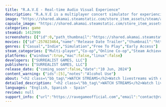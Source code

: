 ```yaml
---
title: "R.A.V.E - Real-time Audio Visual Experience"
description: "R.A.V.E is a multiplayer concert simulator for experiencing livestreamed events. Create the stage, set the lighting, and start the show! Your audience awaits."
image: "https://shared.akamai.steamstatic.com/store_item_assets/steam/apps/1412990/header.jpg?t=1729276443"
capsule_image: "https://shared.akamai.steamstatic.com/store_item_assets/steam/apps/1412990/capsule_231x87.jpg?t=1729276443"
categories: game
steamid: 1412990
screenshots: [{"id":0,"path_thumbnail":"https://shared.akamai.steamstatic.com/store_item_assets/steam/apps/1412990/ss_a8452a36b318d553cebf030b0cf85cd6c368c440.600x338.jpg?t=1729276443","path_full":"https://shared.akamai.steamstatic.com/store_item_assets/steam/apps/1412990/ss_a8452a36b318d553cebf030b0cf85cd6c368c440.1920x1080.jpg?t=1729276443"},{"id":1,"path_thumbnail":"https://shared.akamai.steamstatic.com/store_item_assets/steam/apps/1412990/ss_1e6723bac030a5768a17eb3aedf65711d4ed2942.600x338.jpg?t=1729276443","path_full":"https://shared.akamai.steamstatic.com/store_item_assets/steam/apps/1412990/ss_1e6723bac030a5768a17eb3aedf65711d4ed2942.1920x1080.jpg?t=1729276443"},{"id":2,"path_thumbnail":"https://shared.akamai.steamstatic.com/store_item_assets/steam/apps/1412990/ss_86e93863c9db7721f3552548fb4cf2b2373ade5e.600x338.jpg?t=1729276443","path_full":"https://shared.akamai.steamstatic.com/store_item_assets/steam/apps/1412990/ss_86e93863c9db7721f3552548fb4cf2b2373ade5e.1920x1080.jpg?t=1729276443"},{"id":3,"path_thumbnail":"https://shared.akamai.steamstatic.com/store_item_assets/steam/apps/1412990/ss_85af22f7bb0c94e6f5b94b968b93e9fc8991a13f.600x338.jpg?t=1729276443","path_full":"https://shared.akamai.steamstatic.com/store_item_assets/steam/apps/1412990/ss_85af22f7bb0c94e6f5b94b968b93e9fc8991a13f.1920x1080.jpg?t=1729276443"},{"id":4,"path_thumbnail":"https://shared.akamai.steamstatic.com/store_item_assets/steam/apps/1412990/ss_0cfbdccdea85752973bb8d940020e75f92422b55.600x338.jpg?t=1729276443","path_full":"https://shared.akamai.steamstatic.com/store_item_assets/steam/apps/1412990/ss_0cfbdccdea85752973bb8d940020e75f92422b55.1920x1080.jpg?t=1729276443"},{"id":5,"path_thumbnail":"https://shared.akamai.steamstatic.com/store_item_assets/steam/apps/1412990/ss_54ead1bd7a47a2f4bfdfd64f09d2e8a7ce26dbed.600x338.jpg?t=1729276443","path_full":"https://shared.akamai.steamstatic.com/store_item_assets/steam/apps/1412990/ss_54ead1bd7a47a2f4bfdfd64f09d2e8a7ce26dbed.1920x1080.jpg?t=1729276443"},{"id":6,"path_thumbnail":"https://shared.akamai.steamstatic.com/store_item_assets/steam/apps/1412990/ss_e4ca7006b97dce300fdbe1127af83e7d5ad0e695.600x338.jpg?t=1729276443","path_full":"https://shared.akamai.steamstatic.com/store_item_assets/steam/apps/1412990/ss_e4ca7006b97dce300fdbe1127af83e7d5ad0e695.1920x1080.jpg?t=1729276443"},{"id":7,"path_thumbnail":"https://shared.akamai.steamstatic.com/store_item_assets/steam/apps/1412990/ss_eccbee02fe6693de1d611e2614a389ed362b470f.600x338.jpg?t=1729276443","path_full":"https://shared.akamai.steamstatic.com/store_item_assets/steam/apps/1412990/ss_eccbee02fe6693de1d611e2614a389ed362b470f.1920x1080.jpg?t=1729276443"},{"id":8,"path_thumbnail":"https://shared.akamai.steamstatic.com/store_item_assets/steam/apps/1412990/ss_10e15a550558fb948fae59d605ef81bce1d7d880.600x338.jpg?t=1729276443","path_full":"https://shared.akamai.steamstatic.com/store_item_assets/steam/apps/1412990/ss_10e15a550558fb948fae59d605ef81bce1d7d880.1920x1080.jpg?t=1729276443"}]
movies: [{"id":257023464,"name":"Release Date Trailer","thumbnail":"https://shared.akamai.steamstatic.com/store_item_assets/steam/apps/257023464/movie.293x165.jpg?t=1715794759","webm":{"480":"http://video.akamai.steamstatic.com/store_trailers/257023464/movie480_vp9.webm?t=1715794759","max":"http://video.akamai.steamstatic.com/store_trailers/257023464/movie_max_vp9.webm?t=1715794759"},"mp4":{"480":"http://video.akamai.steamstatic.com/store_trailers/257023464/movie480.mp4?t=1715794759","max":"http://video.akamai.steamstatic.com/store_trailers/257023464/movie_max.mp4?t=1715794759"},"highlight":true}]
genres: ["Casual","Indie","Simulation","Free To Play","Early Access"]
steam_categories: ["Multi-player","Co-op","Online Co-op","Steam Achievements","Tracked Controller Support","VR Supported","Steam Cloud","Stats","Includes level editor","Remote Play Together"]
platforms: {"windows":true,"mac":false,"linux":false}
developers: ["SURREALIST GAMES, LLC"]
publishers: ["SURREALIST GAMES, LLC"]
release_date: {"coming_soon":false,"date":"10 Jun, 2024"}
content_warning: {"ids":[5],"notes":"Alcohol Use"}
about: "<h2 class=\"bb_tag\">WATCH STREAMS</h2>Watch livestreams with other people in many virtual venues and environments on Desktop PC or VR.<h2 class=\"bb_tag\">CREATE VENUES</h2>Create custom venues with our in-game Venue Builder using our library of models or uploading your own. <br>(VR is not currently supported in the Venue Builder).<h2 class=\"bb_tag\">CONTROL THE SHOW</h2>Control the lighting and visuals using your keyboard, in VR, TouchOSC, or other supported MIDI devices to simulate a realistic VJ (Video Jockey) setup.<h2 class=\"bb_tag\">COMMUNICATE</h2>Communicate and interact with people using proximity voice chat, text chat, emojis, and some killer dance moves. <br>(Text Chat and Emojis are not currently supported in VR).<h2 class=\"bb_tag\">VR FLOW TOYS</h2>Jump in VR to spin different flow props such as Poi, Contact Staffs, and LED Swords. Choose and combine different ones to flow with. Practice your IRL skills in a safe virtual environment or try out something new."
detailed_description: "<h2 class=\"bb_tag\">WATCH STREAMS</h2>Watch livestreams with other people in many virtual venues and environments on Desktop PC or VR.<h2 class=\"bb_tag\">CREATE VENUES</h2>Create custom venues with our in-game Venue Builder using our library of models or uploading your own. <br>(VR is not currently supported in the Venue Builder).<h2 class=\"bb_tag\">CONTROL THE SHOW</h2>Control the lighting and visuals using your keyboard, in VR, TouchOSC, or other supported MIDI devices to simulate a realistic VJ (Video Jockey) setup.<h2 class=\"bb_tag\">COMMUNICATE</h2>Communicate and interact with people using proximity voice chat, text chat, emojis, and some killer dance moves. <br>(Text Chat and Emojis are not currently supported in VR).<h2 class=\"bb_tag\">VR FLOW TOYS</h2>Jump in VR to spin different flow props such as Poi, Contact Staffs, and LED Swords. Choose and combine different ones to flow with. Practice your IRL skills in a safe virtual environment or try out something new."
languages: "English, Spanish - Spain"
reviews: null
support_info: {"url":"https://ravegameofficial.com","email":"contact@ravegameofficial.com"}
---
```


